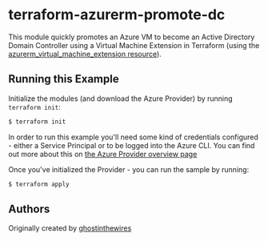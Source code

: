 # terraform-azurerm-promote-dc
This module quickly promotes an Azure VM to become an Active Directory Domain Controller using a Virtual Machine Extension in Terraform (using the [azurerm_virtual_machine_extension resource](https://www.terraform.io/docs/providers/azurerm/r/virtual_machine_extension.html)).


## Running this Example

Initialize the modules (and download the Azure Provider) by running `terraform init`:

```bash
$ terraform init
```

In order to run this example you'll need some kind of credentials configured - either a Service Principal or to be logged into the Azure CLI. You can find out more about this on [the Azure Provider overview page](https://www.terraform.io/docs/providers/azurerm/index.html)

Once you've initialized the Provider - you can run the sample by running:

```bash
$ terraform apply
```
## Authors

Originally created by [ghostinthewires](https://github.com/ghostinthewires)
